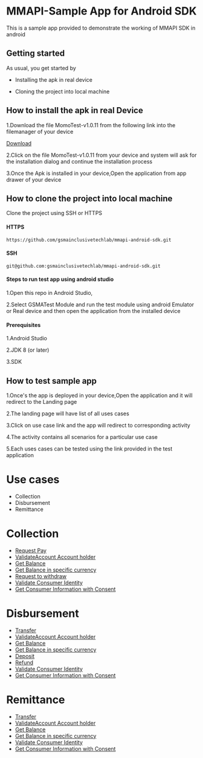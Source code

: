 

# MMAPI-Sample App for Android SDK

This is a sample app provided to demonstrate the working of MMAPI SDK in android

## Getting started

As usual, you get started by 

* Installing  the apk in real device

* Cloning the project into local machine



## How  to install the apk in real Device

1.Download the file MomoTest-v1.0.11 from the following link into the filemanager of your  device
 
[Download](../release/MomoTest-v1.0.11.apk)


2.Click on the file MomoTest-v1.0.11 from your device and system will ask for the installation dialog and continue the installation process

3.Once the Apk is installed in your device,Open the application from app drawer of your device 


## How to clone the project into local machine


Clone the project using SSH or HTTPS 

#### HTTPS

```
https://github.com/gsmainclusivetechlab/mmapi-android-sdk.git

```

#### SSH  

```
git@github.com:gsmainclusivetechlab/mmapi-android-sdk.git

```

#### Steps to run test app using android studio

1.Open this repo in Android Studio,

2.Select GSMATest Module and run the test module using android Emulator or Real device and then open the application from the installed device


#### Prerequisites

1.Android Studio 

2.JDK 8 (or later)

3.SDK

## How to test sample app

1.Once's the app is deployed in your device,Open the application and it will redirect to the Landing page

2.The landing page will have list of all uses cases

3.Click on use case link and the app will redirect to corresponding activity

4.The activity contains all scenarios for a particular use case

5.Each uses cases can be tested using the link  provided in the test application

# Use cases

* Collection
* Disbursement
* Remittance


# Collection

* [Request Pay](#Collection-Request-Pay)
* [ValidateAccount Account holder](#Collection-ValidateAccount-Account-holder)
* [Get Balance](#Collection-Get-Balance)
* [Get Balance in specific currency](#Collection-Get-Balance-in-specific-currency)
* [Request to withdraw](#Collection-Request-to-withdraw)
* [Validate Consumer Identity](#Collection-Validate-Consumer-Identity)
* [Get Consumer Information with Consent](#Get-Consumer-Information-with-Consent)	

# Disbursement

* [Transfer](#Disbursement-Transfer)
* [ValidateAccount Account holder](#Disbursement-ValidateAccount-Account-holder)
* [Get Balance](#Disbursement-Get-Balance)
* [Get Balance in specific currency](#Disbursement-Get-Balance-in-specific-currency)
* [Deposit](#Disbursement-Deposit)
* [Refund](#Disbursement-Refund)
* [Validate Consumer Identity](#Disbursement-Validate-Consumer-Identity)
* [Get Consumer Information with Consent](#Disbursement-Get-Consumer-Information-with-Consent)	


# Remittance

* [Transfer](#Remittance-Transfer)
* [ValidateAccount Account holder](#Remittance-Validate-Account-holder)
* [Get Balance](#Remittance-Get-Balance)
* [Get Balance in specific currency](#Remittance-Get-Balance-in-specific-currency)
* [Validate Consumer Identity](#Remittance-Validate-Consumer-Identity)
* [Get Consumer Information with Consent](#Remittance-Get-Consumer-Information-with-Consent)	

<a href="Collection-Request-Pay"></a>




















